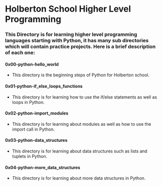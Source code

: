 # Holberton School Higher Level Programming
### This Directory is for learning higher level programming languages starting with Python, it has many sub directories which will contain practice projects. Here is a brief description of each one:

#### 0x00-python-hello_world
* This directory is the beginning steps of Python for Holberton school.

#### 0x01-python-if_else_loops_functions
* This directory is for learning how to use the if/else statements as well as loops in Python.

#### 0x02-python-import_modules
* This directory is for learning about modules as well as how to use the import call in Python.

#### 0x03-python-data_structures
* This directory is for learning about data structures such as lists and tuplets in Python.

#### 0x04-python-more_data_structures
* This directory is for learning about more data structures in Python.
